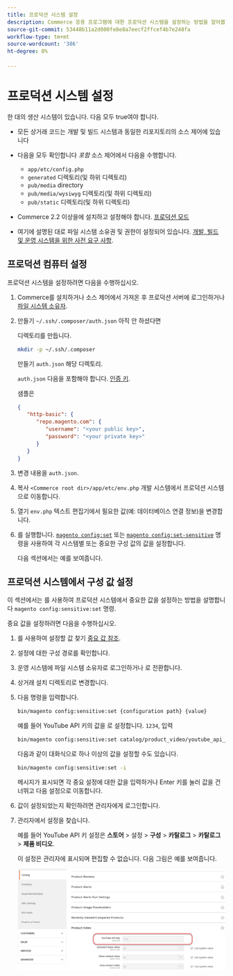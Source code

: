 ```yaml
---
title: 프로덕션 시스템 설정
description: Commerce 응용 프로그램에 대한 프로덕션 시스템을 설정하는 방법을 알아봅니다.
source-git-commit: 53448b11a2d000fe8e8a7eecf2ffcef4b7e248fa
workflow-type: tm+mt
source-wordcount: '386'
ht-degree: 0%

---
```



# 프로덕션 시스템 설정

한 대의 생산 시스템이 있습니다. 다음 모두 true여야 합니다.

- 모든 상거래 코드는 개발 및 빌드 시스템과 동일한 리포지토리의 소스 제어에 있습니다
- 다음을 모두 확인합니다 _포함_ 소스 제어에서 다음을 수행합니다.

   - `app/etc/config.php`
   - `generated` 디렉토리(및 하위 디렉토리)
   - `pub/media` directory
   - `pub/media/wysiwyg` 디렉토리(및 하위 디렉토리)
   - `pub/static` 디렉토리(및 하위 디렉토리)

- Commerce 2.2 이상을에 설치하고 설정해야 합니다. [프로덕션 모드](../bootstrap/application-modes.md#production-mode)
- 여기에 설명된 대로 파일 시스템 소유권 및 권한이 설정되어 있습니다. [개발, 빌드 및 운영 시스템을 위한 사전 요구 사항](../deployment/prerequisites.md).

## 프로덕션 컴퓨터 설정

프로덕션 시스템을 설정하려면 다음을 수행하십시오.

1. Commerce를 설치하거나 소스 제어에서 가져온 후 프로덕션 서버에 로그인하거나 [파일 시스템 소유자](https://glossary.magento.com/magento-file-system-owner).
1. 만들기 `~/.ssh/.composer/auth.json` 아직 안 하셨다면

   디렉토리를 만듭니다.

   ```bash
   mkdir -p ~/.ssh/.composer
   ```

   만들기 `auth.json` 해당 디렉토리.

   `auth.json` 다음을 포함해야 합니다. [인증 키](https://devdocs.magento.com/guides/v2.4/install-gde/prereq/connect-auth.html).

   샘플은

   ```json
   {
      "http-basic": {
         "repo.magento.com": {
            "username": "<your public key>",
            "password": "<your private key>"
         }
      }
   }
   ```

1. 변경 내용을 `auth.json`.
1. 복사 `<Commerce root dir>/app/etc/env.php` 개발 시스템에서 프로덕션 시스템으로 이동합니다.
1. 열기 `env.php` 텍스트 편집기에서 필요한 값(예: 데이터베이스 연결 정보)을 변경합니다.
1. 를 실행합니다. [`magento config:set`](../cli/set-configuration-values.md) 또는 [`magento config:set-sensitive`](../cli/set-configuration-values.md) 명령을 사용하여 각 시스템별 또는 중요한 구성 값의 값을 설정합니다.

   다음 섹션에서는 예를 보여줍니다.

## 프로덕션 시스템에서 구성 값 설정

이 섹션에서는 를 사용하여 프로덕션 시스템에서 중요한 값을 설정하는 방법을 설명합니다 `magento config:sensitive:set` 명령.

중요 값을 설정하려면 다음을 수행하십시오.

1. 를 사용하여 설정할 값 찾기 [중요 값 참조](../reference/config-reference-sens.md).
1. 설정에 대한 구성 경로를 확인합니다.
1. 운영 시스템에 파일 시스템 소유자로 로그인하거나 로 전환합니다.
1. 상거래 설치 디렉토리로 변경합니다.
1. 다음 명령을 입력합니다.

   ```bash
   bin/magento config:sensitive:set {configuration path} {value}
   ```

   예를 들어 YouTube API 키의 값을 로 설정합니다. `1234`, 입력

   ```bash
   bin/magento config:sensitive:set catalog/product_video/youtube_api_key 1234
   ```

   다음과 같이 대화식으로 하나 이상의 값을 설정할 수도 있습니다.

   ```bash
   bin/magento config:sensitive:set -i
   ```

   메시지가 표시되면 각 중요 설정에 대한 값을 입력하거나 Enter 키를 눌러 값을 건너뛰고 다음 설정으로 이동합니다.

1. 값이 설정되었는지 확인하려면 관리자에게 로그인합니다.
1. 관리자에서 설정을 찾습니다.

   예를 들어 YouTube API 키 설정은 **스토어** > 설정 > **구성** > **카탈로그** > **카탈로그** > **제품 비디오**.

   이 설정은 관리자에 표시되며 편집할 수 없습니다. 다음 그림은 예를 보여줍니다.

   ![관리자의 중요 설정](../../assets/configuration/sensitive-set.png)
